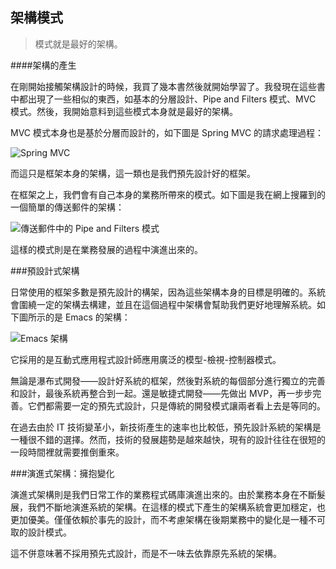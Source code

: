 架構模式
---

> 模式就是最好的架構。

####架構的產生

在剛開始接觸架構設計的時候，我買了幾本書然後就開始學習了。我發現在這些書中都出現了一些相似的東西，如基本的分層設計、Pipe and Filters 模式、MVC 模式。然後，我開始意料到這些模式本身就是最好的架構。

MVC 模式本身也是基於分層而設計的，如下圖是 Spring MVC 的請求處理過程：

![Spring MVC](assets/article/chapter8/spring-mvc.png)

而這只是框架本身的架構，這一類也是我們預先設計好的框架。

在框架之上，我們會有自己本身的業務所帶來的模式。如下圖是我在網上搜羅到的一個簡單的傳送郵件的架構：

![傳送郵件中的 Pipe and Filters 模式](assets/article/chapter8/basic-paf.png)

這樣的模式則是在業務發展的過程中演進出來的。

###預設計式架構

日常使用的框架多數是預先設計的構架，因為這些架構本身的目標是明確的。系統會圍繞一定的架構去構建，並且在這個過程中架構會幫助我們更好地理解系統。如下圖所示的是 Emacs 的架構：

![Emacs 架構](assets/article/chapter8/emacs-architecture.png)

它採用的是互動式應用程式設計師應用廣泛的模型-檢視-控制器模式。

無論是瀑布式開發——設計好系統的框架，然後對系統的每個部分進行獨立的完善和設計，最後系統再整合到一起。還是敏捷式開發——先做出 MVP，再一步步完善。它們都需要一定的預先式設計，只是傳統的開發模式讓兩者看上去是等同的。

在過去由於 IT 技術變革小，新技術產生的速率也比較低，預先設計系統的架構是一種很不錯的選擇。然而，技術的發展趨勢是越來越快，現有的設計往往在很短的一段時間裡就需要推倒重來。

###演進式架構：擁抱變化

演進式架構則是我們日常工作的業務程式碼庫演進出來的。由於業務本身在不斷髮展，我們不斷地演進系統的架構。在這樣的模式下產生的架構系統會更加穩定，也更加優美。僅僅依賴於事先的設計，而不考慮架構在後期業務中的變化是一種不可取的設計模式。

這不併意味著不採用預先式設計，而是不一味去依靠原先系統的架構。
